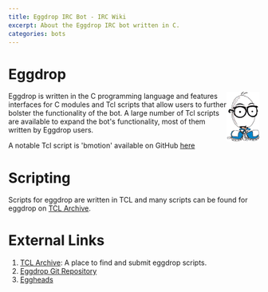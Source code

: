 ```yaml
---
title: Eggdrop IRC Bot - IRC Wiki
excerpt: About the Eggdrop IRC bot written in C.
categories: bots
---
```

# Eggdrop
<img src="/images/eggman.png" style="float:right;width:auto;height:100px;" />
Eggdrop is written in the C programming language and features interfaces for C modules and Tcl scripts that allow users to further bolster the functionality of the bot. A large number of Tcl scripts are available to expand the bot's functionality, most of them written by Eggdrop users.

A notable Tcl script is 'bmotion' available on GitHub [here](https://github.com/jamesoff/bmotion)

# Scripting
Scripts for eggdrop are written in TCL and many scripts can be found for eggdrop on [TCL Archive](http://tclarchive.org).

# External Links
1. [TCL Archive](http://tclarchive.org): A place to find and submit eggdrop scripts.
2. [Eggdrop Git Repository](https://github.com/eggheads/eggdrop)
3. [Eggheads](http://eggheads.org)